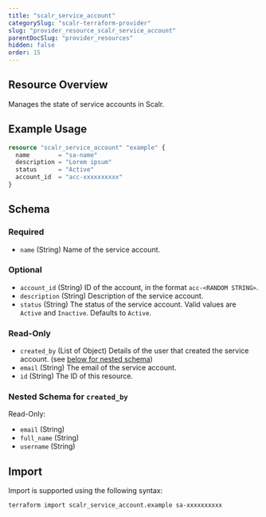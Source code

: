 ```yaml
---
title: "scalr_service_account"
categorySlug: "scalr-terraform-provider"
slug: "provider_resource_scalr_service_account"
parentDocSlug: "provider_resources"
hidden: false
order: 15
---
```

## Resource Overview

Manages the state of service accounts in Scalr.

## Example Usage

```terraform
resource "scalr_service_account" "example" {
  name        = "sa-name"
  description = "Lorem ipsum"
  status      = "Active"
  account_id  = "acc-xxxxxxxxxx"
}
```

<!-- schema generated by tfplugindocs -->
## Schema

### Required

- `name` (String) Name of the service account.

### Optional

- `account_id` (String) ID of the account, in the format `acc-<RANDOM STRING>`.
- `description` (String) Description of the service account.
- `status` (String) The status of the service account. Valid values are `Active` and `Inactive`. Defaults to `Active`.

### Read-Only

- `created_by` (List of Object) Details of the user that created the service account. (see [below for nested schema](#nestedatt--created_by))
- `email` (String) The email of the service account.
- `id` (String) The ID of this resource.

<a id="nestedatt--created_by"></a>
### Nested Schema for `created_by`

Read-Only:

- `email` (String)
- `full_name` (String)
- `username` (String)

## Import

Import is supported using the following syntax:

```shell
terraform import scalr_service_account.example sa-xxxxxxxxxx
```
